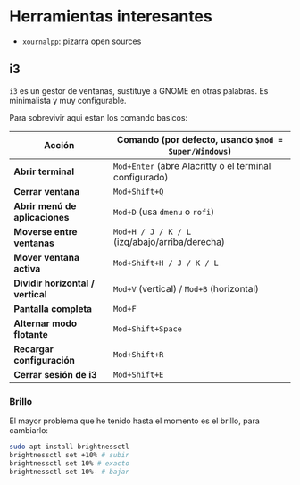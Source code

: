 # Herramientas interesantes

- `xournalpp`: pizarra open sources

## i3

`i3` es un gestor de ventanas, sustituye a GNOME en otras palabras.
Es minimalista y muy configurable.

Para sobrevivir aqui estan los comando basicos:

| Acción                            | Comando (por defecto, usando `$mod = Super/Windows`)   |
| --------------------------------- | ------------------------------------------------------ |
| **Abrir terminal**                | `Mod+Enter` (abre Alacritty o el terminal configurado) |
| **Cerrar ventana**                | `Mod+Shift+Q`                                          |
| **Abrir menú de aplicaciones**    | `Mod+D` (usa `dmenu` o `rofi`)                         |
| **Moverse entre ventanas**        | `Mod+H / J / K / L` (izq/abajo/arriba/derecha)         |
| **Mover ventana activa**          | `Mod+Shift+H / J / K / L`                              |
| **Dividir horizontal / vertical** | `Mod+V` (vertical) / `Mod+B` (horizontal)              |
| **Pantalla completa**             | `Mod+F`                                                |
| **Alternar modo flotante**        | `Mod+Shift+Space`                                      |
| **Recargar configuración**        | `Mod+Shift+R`                                          |
| **Cerrar sesión de i3**           | `Mod+Shift+E`                                          |

### Brillo

El mayor problema que he tenido hasta el momento es el brillo,
para cambiarlo:

```bash
sudo apt install brightnessctl
brightnessctl set +10% # subir
brightnessctl set 10% # exacto
brightnessctl set 10%- # bajar
```
